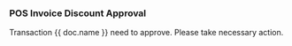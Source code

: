 <h3>POS Invoice Discount Approval</h3>

<p>Transaction {{ doc.name }} need to approve. Please take necessary action.</p>

